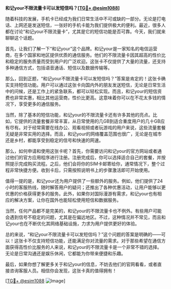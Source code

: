 **和记your不限流量卡可以发短信吗？[[TG💪+ @esim1088](https://t.me/s/esim1088)]**

随着科技的发展，手机卡已经成为我们日常生活中不可或缺的一部分。无论是打电话、上网还是发送短信，一张好的手机卡能为我们提供极大的便利。最近，很多人都在讨论“和记your不限流量卡”，尤其是它的短信功能是否可靠。今天，我们就来聊聊这个话题。

首先，让我们了解一下“和记your”这个品牌。和记your是一家知名的电信运营商，在多个国家和地区提供优质的通信服务。他们的不限流量卡因其超高的性价比和稳定的服务质量而受到用户的广泛欢迎。这张卡不仅提供了大量的流量，还支持多种通信方式，包括语音通话、短信以及数据传输等。

那么，回到正题，“和记your不限流量卡可以发短信吗？”答案是肯定的！这张卡确实支持短信功能。用户可以通过这张卡向国内外的朋友发送短信，无论是日常生活中的问候，还是工作上的紧急联系，都可以轻松实现。而且，和记your的短信资费也非常实惠，相比其他运营商，性价比更高。这意味着你可以在不花太多钱的情况下，享受更多的通信服务。

当然，除了基本的短信功能，和记your的不限流量卡还有许多其他的亮点。比如，它提供的流量套餐非常丰富，从日常使用的几GB到适合重度用户的几十GB应有尽有。对于经常需要在线办公、观看视频或者玩游戏的用户来说，这些流量套餐无疑是非常实用的选择。而且，和记your的网络覆盖范围也很广，无论是在城市还是乡村，都能享受到稳定的信号和快速的网速。

那么，如何申请和使用这张卡呢？首先，你需要访问和记your的官方网站或者通过他们的官方应用程序进行注册。注册完成后，你可以选择适合自己的套餐，并按照提示完成购买流程。之后，他们会将你的SIM卡邮寄给你，通常情况下，整个过程非常快捷方便。收到卡后，只需按照说明书上的步骤激活即可开始使用。

值得一提的是，和记your还为用户提供了一些额外的服务。例如，他们提供了24小时的客服热线，随时解答用户的疑问；还推出了各种优惠活动，让用户能够以更优惠的价格获得更多的服务。此外，如果你对国际漫游有需求，和记your也有相应的解决方案，让你在国外也能轻松使用短信和数据服务。

当然，任何产品都不是完美的，和记your的不限流量卡也不例外。有些用户可能会遇到信号不稳定的问题，尤其是在偏远地区。不过，这种情况并不常见，而且和记your也在不断优化其网络基础设施，力求为用户提供更好的体验。

总的来说，“和记your不限流量卡可以发短信吗？”这个问题的答案是明确的——可以！这张卡不仅支持短信功能，还能满足你对流量的需求。对于那些希望在通信方面获得高性价比服务的人来说，和记your的不限流量卡是一个非常不错的选择。无论是日常沟通还是娱乐休闲，它都能为你带来便捷和乐趣。

最后，如果你想了解更多关于和记your的信息，不妨去他们的官网看看，或者直接咨询客服人员。相信你会发现，这张卡真的值得拥有！

[[TG💪+ @esim1088](https://t.me/s/esim1088) ![Image](https://i.postimg.cc/4NQfJmqS/Snipaste-2025-05-13-00-14-12.png)]